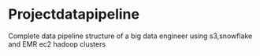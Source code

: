# Projectdatapipeline
Complete data pipeline structure of  a big data engineer using s3,snowflake and EMR ec2 hadoop clusters
